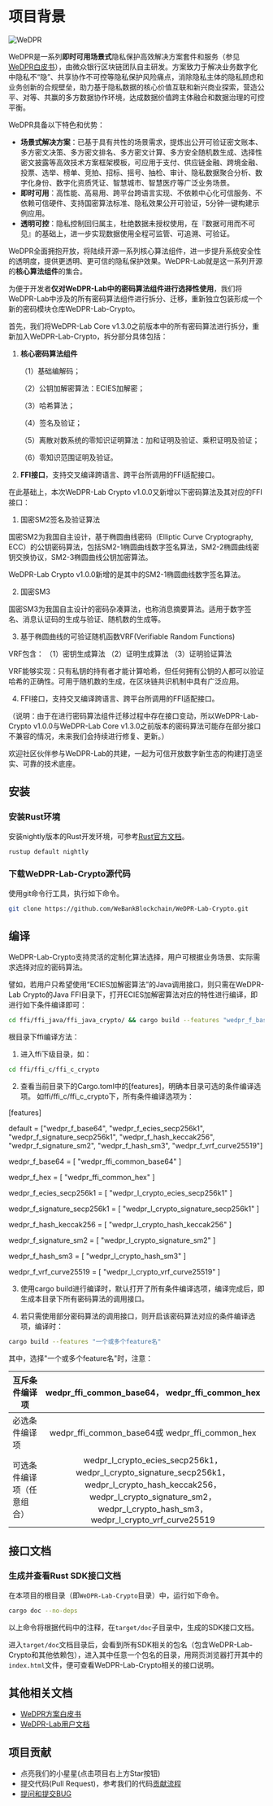 # 项目背景

![WeDPR](https://wedpr-lab.readthedocs.io/zh_CN/latest/_static/images/wedpr_logo.png)

WeDPR是一系列**即时可用场景式**隐私保护高效解决方案套件和服务（参见[WeDPR白皮书](https://mp.weixin.qq.com/s?__biz=MzU0MDY4MDMzOA==&mid=2247483910&idx=1&sn=7b647dec9f046f1e6f94d103897f7efb&scene=19#wechat_redirect)），由微众银行区块链团队自主研发。方案致力于解决业务数字化中隐私不“隐”、共享协作不可控等隐私保护风险痛点，消除隐私主体的隐私顾虑和业务创新的合规壁垒，助力基于隐私数据的核心价值互联和新兴商业探索，营造公平、对等、共赢的多方数据协作环境，达成数据价值跨主体融合和数据治理的可控平衡。

WeDPR具备以下特色和优势：

- **场景式解决方案**：已基于具有共性的场景需求，提炼出公开可验证密文账本、多方密文决策、多方密文排名、多方密文计算、多方安全随机数生成、选择性密文披露等高效技术方案框架模板，可应用于支付、供应链金融、跨境金融、投票、选举、榜单、竞拍、招标、摇号、抽检、审计、隐私数据聚合分析、数字化身份、数字化资质凭证、智慧城市、智慧医疗等广泛业务场景。
- **即时可用**：高性能、高易用、跨平台跨语言实现、不依赖中心化可信服务、不依赖可信硬件、支持国密算法标准、隐私效果公开可验证，5分钟一键构建示例应用。
- **透明可控**：隐私控制回归属主，杜绝数据未授权使用，在『数据可用而不可见』的基础上，进一步实现数据使用全程可监管、可追溯、可验证。

WeDPR全面拥抱开放，将陆续开源一系列核心算法组件，进一步提升系统安全性的透明度，提供更透明、更可信的隐私保护效果。WeDPR-Lab就是这一系列开源的**核心算法组件**的集合。

为便于开发者**仅对WeDPR-Lab中的密码算法组件进行选择性使用**，我们将WeDPR-Lab中涉及的所有密码算法组件进行拆分、迁移，重新独立包装形成一个新的密码模块仓库WeDPR-Lab-Crypto。

首先，我们将WeDPR-Lab Core v1.3.0之前版本中的所有密码算法进行拆分，重新加入WeDPR-Lab-Crypto，拆分部分具体包括：

1. **核心密码算法组件**

    （1）基础编解码；

    （2）公钥加解密算法：ECIES加解密；

    （3）哈希算法；

    （4）签名及验证；

    （5）离散对数系统的零知识证明算法：加和证明及验证、乘积证明及验证；

    （6）零知识范围证明及验证。

2. **FFI接口**，支持交叉编译跨语言、跨平台所调用的FFI适配接口。

在此基础上，本次WeDPR-Lab Crypto v1.0.0又新增以下密码算法及其对应的FFI接口：

1.	国密SM2签名及验证算法

国密SM2为我国自主设计，基于椭圆曲线密码（Elliptic Curve Cryptography, ECC）的公钥密码算法，包括SM2-1椭圆曲线数字签名算法，SM2-2椭圆曲线密钥交换协议，SM2-3椭圆曲线公钥加密算法。

WeDPR-Lab Crypto v1.0.0新增的是其中的SM2-1椭圆曲线数字签名算法。

2.	国密SM3

国密SM3为我国自主设计的密码杂凑算法，也称消息摘要算法。适用于数字签名、消息认证码的生成与验证、随机数的生成等。

3.	基于椭圆曲线的可验证随机函数VRF(Verifiable Random Functions)

VRF包含：
    （1）密钥生成算法
    （2）证明生成算法
    （3）证明验证算法

VRF能够实现：只有私钥的持有者才能计算哈希，但任何拥有公钥的人都可以验证哈希的正确性。可用于随机数的生成，在区块链共识机制中具有广泛应用。

4.	FFI接口，支持交叉编译跨语言、跨平台所调用的FFI适配接口。

（说明：由于在进行密码算法组件迁移过程中存在接口变动，所以WeDPR-Lab-Crypto v1.0.0与WeDPR-Lab Core v1.3.0之前版本的密码算法可能存在部分接口不兼容的情况，未来我们会持续进行修复、更新。）

欢迎社区伙伴参与WeDPR-Lab的共建，一起为可信开放数字新生态的构建打造坚实、可靠的技术底座。

## 安装

### 安装Rust环境

安装nightly版本的Rust开发环境，可参考[Rust官方文档](https://www.rust-lang.org/zh-CN/tools/install)。
```bash
rustup default nightly
```

### 下载WeDPR-Lab-Crypto源代码

使用git命令行工具，执行如下命令。

```bash
git clone https://github.com/WeBankBlockchain/WeDPR-Lab-Crypto.git
```

## 编译

WeDPR-Lab-Crypto支持灵活的定制化算法选择，用户可根据业务场景、实际需求选择对应的密码算法。

譬如，若用户只希望使用“ECIES加解密算法”的Java调用接口，则只需在WeDPR-Lab Crypto的Java FFI目录下，打开ECIES加解密算法对应的特性进行编译，即进行如下条件编译即可：

```bash
cd ffi/ffi_java/ffi_java_crypto/ && cargo build --features "wedpr_f_base64, wedpr_f_ecies_secp256k1" --no-default-features
```

根目录下ffi编译方法：
1. 进入ffi下级目录，如：

```bash
cd ffi/ffi_c/ffi_c_crypto
```

2. 查看当前目录下的Cargo.toml中的[features]，明确本目录可选的条件编译选项。
如ffi/ffi_c/ffi_c_crypto下，所有条件编译选项为：

[features]

default = ["wedpr_f_base64", "wedpr_f_ecies_secp256k1", "wedpr_f_signature_secp256k1", "wedpr_f_hash_keccak256", "wedpr_f_signature_sm2", "wedpr_f_hash_sm3", "wedpr_f_vrf_curve25519"]

wedpr_f_base64 = [ "wedpr_ffi_common_base64" ]

wedpr_f_hex = [ "wedpr_ffi_common_hex" ]

wedpr_f_ecies_secp256k1 = [ "wedpr_l_crypto_ecies_secp256k1" ]

wedpr_f_signature_secp256k1 = [ "wedpr_l_crypto_signature_secp256k1" ]

wedpr_f_hash_keccak256 = [ "wedpr_l_crypto_hash_keccak256" ]

wedpr_f_signature_sm2 = [ "wedpr_l_crypto_signature_sm2" ]

wedpr_f_hash_sm3 = [ "wedpr_l_crypto_hash_sm3" ]

wedpr_f_vrf_curve25519 = [ "wedpr_l_crypto_vrf_curve25519" ]


3. 使用cargo build进行编译时，默认打开了所有条件编译选项，编译完成后，即生成本目录下所有密码算法的调用接口。

4. 若只需使用部分密码算法的调用接口，则开启该密码算法对应的条件编译选项，编译时：

```bash
cargo build --features "一个或多个feature名"
```

其中，选择"一个或多个feature名"时，注意：

| 互斥条件编译项             |        wedpr_ffi_common_base64， wedpr_ffi_common_hex        |
| -------------------------- | :----------------------------------------------------------: |
| 必选条件编译项             |        wedpr_ffi_common_base64或 wedpr_ffi_common_hex        |
| 可选条件编译项（任意组合） | wedpr_l_crypto_ecies_secp256k1， wedpr_l_crypto_signature_secp256k1， wedpr_l_crypto_hash_keccak256， wedpr_l_crypto_signature_sm2， wedpr_l_crypto_hash_sm3， wedpr_l_crypto_vrf_curve25519 |

## 接口文档

### 生成并查看Rust SDK接口文档

在本项目的根目录（即`WeDPR-Lab-Crypto`目录）中，运行如下命令。

```bash
cargo doc --no-deps
```

以上命令将根据代码中的注释，在`target/doc`子目录中，生成的SDK接口文档。

进入`target/doc`文档目录后，会看到所有SDK相关的包名（包含WeDPR-Lab-Crypto和其他依赖包），进入其中任意一个包名的目录，用网页浏览器打开其中的`index.html`文件，便可查看WeDPR-Lab-Crypto相关的接口说明。

## 其他相关文档

- [WeDPR方案白皮书](https://mp.weixin.qq.com/s?__biz=MzU0MDY4MDMzOA==&mid=2247483910&idx=1&sn=7b647dec9f046f1e6f94d103897f7efb&scene=19#wechat_redirect)
- [WeDPR-Lab用户文档](https://wedpr-lab.readthedocs.io/zh_CN/latest/index.html)

## 项目贡献

- 点亮我们的小星星(点击项目右上方Star按钮)
- 提交代码(Pull Request)，参考我们的代码[贡献流程](./CONTRIBUTING.md)
- [提问和提交BUG](https://github.com/WeBankBlockchain/WeDPR-Lab-Core/issues)
